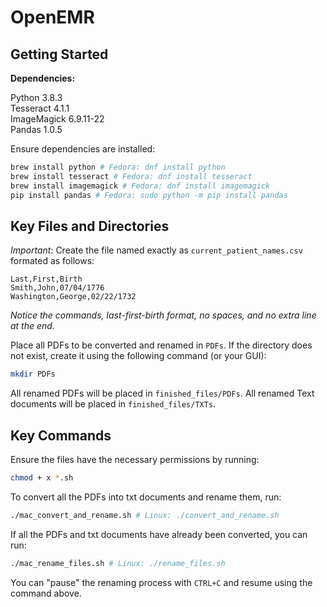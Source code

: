 # OpenEMR

## Getting Started

**Dependencies:**

Python 3.8.3  
Tesseract 4.1.1  
ImageMagick 6.9.11-22  
Pandas 1.0.5

Ensure dependencies are installed: 
```bash
brew install python # Fedora: dnf install python
brew install tesseract # Fedora: dnf install tesseract
brew install imagemagick # Fedora: dnf install imagemagick
pip install pandas # Fedora: sudo python -m pip install pandas
```

## Key Files and Directories

*Important*: Create the file named exactly as `current_patient_names.csv` formated as follows:  
```
Last,First,Birth
Smith,John,07/04/1776
Washington,George,02/22/1732
```
*Notice the commands, last-first-birth format, no spaces, and no extra line at the end.*  

Place all PDFs to be converted and renamed in `PDFs`. If the directory does not exist, create it using the following command (or your GUI):
```bash
mkdir PDFs
```

All renamed PDFs will be placed in `finished_files/PDFs`. All renamed Text documents will be placed in `finished_files/TXTs`. 
  
## Key Commands 

Ensure the files have the necessary permissions by running:
```bash
chmod + x *.sh
```

To convert all the PDFs into txt documents and rename them, run:
```bash
./mac_convert_and_rename.sh # Linux: ./convert_and_rename.sh
```

If all the PDFs and txt documents have already been converted, you can run:
```bash
./mac_rename_files.sh # Linux: ./rename_files.sh
```
You can "pause" the renaming process with `CTRL+C` and resume using the command above. 
  
  
